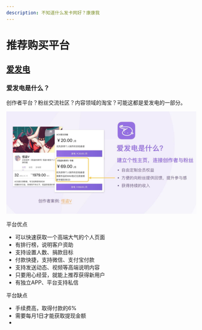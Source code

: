 ```yaml
---
description: 不知道什么发卡网好？康康我
---
```


# 推荐购买平台

## [爱发电](https://afdian.net)

### 爱发电是什么？

创作者平台？粉丝交流社区？内容领域的淘宝？可能这都是爱发电的一部分。

![](../.gitbook/assets/image.png)

平台优点

*  可以快速获取一个高端大气的个人页面
* 有排行榜，说明客户资助
* 支持设置人数、捐款目标
* 付款快捷，支持微信、支付宝付款
* 支持发送动态、视频等高端说明内容
* 只要用心经营，就能上推荐获得新用户
* 有独立APP、平台支持私信

 平台缺点

* 手续费高，取得付款的6%
* 需要每月1日才能获取提现金额
* 
